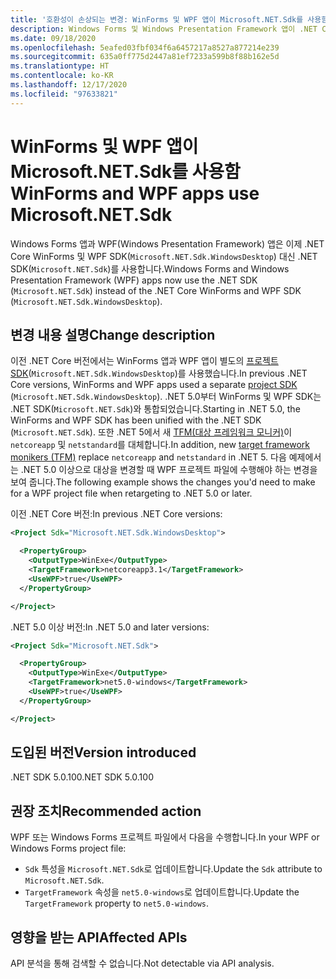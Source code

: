```yaml
---
title: '호환성이 손상되는 변경: WinForms 및 WPF 앱이 Microsoft.NET.Sdk를 사용함'
description: Windows Forms 및 Windows Presentation Framework 앱이 .NET Core WinForms 및 WPF SDK 대신 .NET SDK를 사용하는 .NET 5.0의 호환성이 손상되는 변경에 대해 알아봅니다.
ms.date: 09/18/2020
ms.openlocfilehash: 5eafed03fbf034f6a6457217a8527a877214e239
ms.sourcegitcommit: 635a0ff775d2447a81ef7233a599b8f88b162e5d
ms.translationtype: HT
ms.contentlocale: ko-KR
ms.lasthandoff: 12/17/2020
ms.locfileid: "97633821"
---
```

# <a name="winforms-and-wpf-apps-use-microsoftnetsdk"></a><span data-ttu-id="a973f-103">WinForms 및 WPF 앱이 Microsoft.NET.Sdk를 사용함</span><span class="sxs-lookup"><span data-stu-id="a973f-103">WinForms and WPF apps use Microsoft.NET.Sdk</span></span>

<span data-ttu-id="a973f-104">Windows Forms 앱과 WPF(Windows Presentation Framework) 앱은 이제 .NET Core WinForms 및 WPF SDK(`Microsoft.NET.Sdk.WindowsDesktop`) 대신 .NET SDK(`Microsoft.NET.Sdk`)를 사용합니다.</span><span class="sxs-lookup"><span data-stu-id="a973f-104">Windows Forms and Windows Presentation Framework (WPF) apps now use the .NET SDK (`Microsoft.NET.Sdk`) instead of the .NET Core WinForms and WPF SDK (`Microsoft.NET.Sdk.WindowsDesktop`).</span></span>

## <a name="change-description"></a><span data-ttu-id="a973f-105">변경 내용 설명</span><span class="sxs-lookup"><span data-stu-id="a973f-105">Change description</span></span>

<span data-ttu-id="a973f-106">이전 .NET Core 버전에서는 WinForms 앱과 WPF 앱이 별도의 [프로젝트 SDK](../../../project-sdk/overview.md)(`Microsoft.NET.Sdk.WindowsDesktop`)를 사용했습니다.</span><span class="sxs-lookup"><span data-stu-id="a973f-106">In previous .NET Core versions, WinForms and WPF apps used a separate [project SDK](../../../project-sdk/overview.md) (`Microsoft.NET.Sdk.WindowsDesktop`).</span></span> <span data-ttu-id="a973f-107">.NET 5.0부터 WinForms 및 WPF SDK는 .NET SDK(`Microsoft.NET.Sdk`)와 통합되었습니다.</span><span class="sxs-lookup"><span data-stu-id="a973f-107">Starting in .NET 5.0, the WinForms and WPF SDK has been unified with the .NET SDK (`Microsoft.NET.Sdk`).</span></span> <span data-ttu-id="a973f-108">또한 .NET 5에서 새 [TFM(대상 프레임워크 모니커)](../../../../standard/frameworks.md)이 `netcoreapp` 및 `netstandard`를 대체합니다.</span><span class="sxs-lookup"><span data-stu-id="a973f-108">In addition, new [target framework monikers (TFM)](../../../../standard/frameworks.md) replace `netcoreapp` and `netstandard` in .NET 5.</span></span> <span data-ttu-id="a973f-109">다음 예제에서는 .NET 5.0 이상으로 대상을 변경할 때 WPF 프로젝트 파일에 수행해야 하는 변경을 보여 줍니다.</span><span class="sxs-lookup"><span data-stu-id="a973f-109">The following example shows the changes you'd need to make for a WPF project file when retargeting to .NET 5.0 or later.</span></span>

<span data-ttu-id="a973f-110">이전 .NET Core 버전:</span><span class="sxs-lookup"><span data-stu-id="a973f-110">In previous .NET Core versions:</span></span>

```xml
<Project Sdk="Microsoft.NET.Sdk.WindowsDesktop">

  <PropertyGroup>
    <OutputType>WinExe</OutputType>
    <TargetFramework>netcoreapp3.1</TargetFramework>
    <UseWPF>true</UseWPF>
  </PropertyGroup>

</Project>
```

<span data-ttu-id="a973f-111">.NET 5.0 이상 버전:</span><span class="sxs-lookup"><span data-stu-id="a973f-111">In .NET 5.0 and later versions:</span></span>

```xml
<Project Sdk="Microsoft.NET.Sdk">

  <PropertyGroup>
    <OutputType>WinExe</OutputType>
    <TargetFramework>net5.0-windows</TargetFramework>
    <UseWPF>true</UseWPF>
  </PropertyGroup>

</Project>
```

## <a name="version-introduced"></a><span data-ttu-id="a973f-112">도입된 버전</span><span class="sxs-lookup"><span data-stu-id="a973f-112">Version introduced</span></span>

<span data-ttu-id="a973f-113">.NET SDK 5.0.100</span><span class="sxs-lookup"><span data-stu-id="a973f-113">.NET SDK 5.0.100</span></span>

## <a name="recommended-action"></a><span data-ttu-id="a973f-114">권장 조치</span><span class="sxs-lookup"><span data-stu-id="a973f-114">Recommended action</span></span>

<span data-ttu-id="a973f-115">WPF 또는 Windows Forms 프로젝트 파일에서 다음을 수행합니다.</span><span class="sxs-lookup"><span data-stu-id="a973f-115">In your WPF or Windows Forms project file:</span></span>

- <span data-ttu-id="a973f-116">`Sdk` 특성을 `Microsoft.NET.Sdk`로 업데이트합니다.</span><span class="sxs-lookup"><span data-stu-id="a973f-116">Update the `Sdk` attribute  to `Microsoft.NET.Sdk`.</span></span>
- <span data-ttu-id="a973f-117">`TargetFramework` 속성을 `net5.0-windows`로 업데이트합니다.</span><span class="sxs-lookup"><span data-stu-id="a973f-117">Update the `TargetFramework` property to `net5.0-windows`.</span></span>

## <a name="affected-apis"></a><span data-ttu-id="a973f-118">영향을 받는 API</span><span class="sxs-lookup"><span data-stu-id="a973f-118">Affected APIs</span></span>

<span data-ttu-id="a973f-119">API 분석을 통해 검색할 수 없습니다.</span><span class="sxs-lookup"><span data-stu-id="a973f-119">Not detectable via API analysis.</span></span>

<!--

### Affected APIs

Not detectable via API analysis.

### Category

- Windows Forms
- Windows Presentation Framework (WPF)

-->
